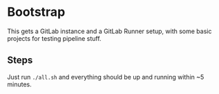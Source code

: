 # Bootstrap

This gets a GitLab instance and a GitLab Runner setup, with some basic projects for testing pipeline stuff.

## Steps

Just run `./all.sh` and everything should be up and running within ~5 minutes.
